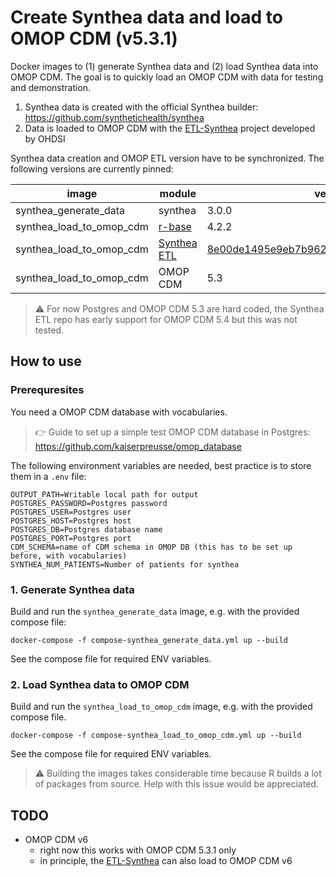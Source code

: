 
# Create Synthea data and load to OMOP CDM (v5.3.1)
Docker images to (1) generate Synthea data and (2) load Synthea data into OMOP CDM. The goal is to quickly load an OMOP CDM with data
for testing and demonstration.

1. Synthea data is created with the official Synthea builder: https://github.com/synthetichealth/synthea
2. Data is loaded to OMOP CDM with the [ETL-Synthea](https://github.com/OHDSI/ETL-Synthea) project developed by OHDSI

Synthea data creation and OMOP ETL version have to be synchronized. The following versions are currently pinned:

| image | module | version |
| ----- | ----- | ---- | 
| synthea_generate_data | synthea | 3.0.0 |
| synthea_load_to_omop_cdm | [r-base](https://hub.docker.com/_/r-base) | 4.2.2 |
| synthea_load_to_omop_cdm | [Synthea ETL](https://github.com/OHDSI/ETL-Synthea) | [8e00de1495e9eb7b9627eb109d15e5f928644990](https://github.com/OHDSI/ETL-Synthea/tree/8e00de1495e9eb7b9627eb109d15e5f928644990) |
| synthea_load_to_omop_cdm | OMOP CDM | 5.3 |

> :warning: For now Postgres and OMOP CDM 5.3 are hard coded, the Synthea ETL repo has early support for OMOP CDM 5.4 but this was not tested.

## How to use

### Prerequresites
You need a OMOP CDM database with vocabularies.

> :point_right: Guide to set up a simple test OMOP CDM database in Postgres: https://github.com/kaiserpreusse/omop_database

The following environment variables are needed, best practice is to store them in a `.env` file:

```
OUTPUT_PATH=Writable local path for output
POSTGRES_PASSWORD=Postgres password
POSTGRES_USER=Postgres user
POSTGRES_HOST=Postgres host
POSTGRES_DB=Postgres database name
POSTGRES_PORT=Postgres port
CDM_SCHEMA=name of CDM schema in OMOP DB (this has to be set up before, with vocabularies)
SYNTHEA_NUM_PATIENTS=Number of patients for synthea
```
### 1. Generate Synthea data
Build and run the `synthea_generate_data` image, e.g. with the provided compose file:

```docker-compose -f compose-synthea_generate_data.yml up --build```

See the compose file for required ENV variables.

### 2. Load Synthea data to OMOP CDM
Build and run the `synthea_load_to_omop_cdm` image, e.g. with the provided compose file. 

```docker-compose -f compose-synthea_load_to_omop_cdm.yml up --build```

See the compose file for required ENV variables.

> :warning: Building the images takes considerable time because R builds a lot of packages from source. Help with this issue would be appreciated.

## TODO
- OMOP CDM v6
    - right now this works with OMOP CDM 5.3.1 only
    - in principle, the [ETL-Synthea](https://github.com/OHDSI/ETL-Synthea) can also load to OMOP CDM v6
